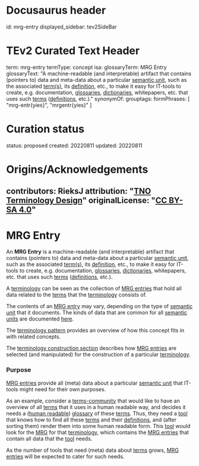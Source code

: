 # Docusaurus header
id: mrg-entry
displayed_sidebar: tev2SideBar
# TEv2 Curated Text Header
term: mrg-entry
termType: concept
isa:
glossaryTerm: MRG Entry
glossaryText: "A machine-readable (and interpretable) artifact that contains (pointers to) data and meta-data about a particular  [semantic unit](@), such as the associated [term(s)](@), its [definition](@), etc., to make it easy for IT-tools to create, e.g. documentation, [glossaries](@), [dictionaries](@), whitepapers, etc. that uses such [terms](@) ([definitions](@), etc.)."
synonymOf:
grouptags:
formPhrases: [ "mrg-entr{yies}", "mrgentr{yies}" ]
# Curation status
status: proposed
created: 20220811
updated: 20220811
# Origins/Acknowledgements
contributors: RieksJ
attribution: "[TNO Terminology Design](https://tno-terminology-design.github.io/tev2-specifications/docs)"
originalLicense: "[CC BY-SA 4.0](http://creativecommons.org/licenses/by-sa/4.0/?ref=chooser-v1)"
---

# MRG Entry

An **MRG Entry** is a machine-readable (and interpretable) artifact that contains (pointers to) data and meta-data about a particular  [semantic unit](@), such as the associated [term(s)](@), its [definition](@), etc., to make it easy for IT-tools to create, e.g. documentation, [glossaries](@), [dictionaries](@), whitepapers, etc. that uses such [terms](@) ([definitions](@), etc.).

A [terminology](@) can be seen as the collection of [MRG entries](@) that hold all data related to the [terms](scoped-term@) that the [terminology](@) consists of.

The contents of an [MRG entry](@) may vary, depending on the type of [semantic unit](@) that it documents. The kinds of data that are common for all [semantic units](@) are documented [here](http://localhost:3000/docs/specs/files/mrg#entries).

The [terminology pattern](pattern:terminology@) provides an overview of how this concept fits in with related concepts.

The [terminology construction section](/docs/specs/syntax/terminology-construction) describes how [MRG entries](@) are selected (and manipulated) for the construction of a particular [terminology](@).

### Purpose

[MRG entries](@) provide all (meta) data about a particular [semantic unit](@) that IT-tools might need for their own purposes.

As an example, consider a [terms-community](@) that would like to have an overview of all [terms](@) that it uses in a human readable way, and decides it needs a ([human readable](hrg@)) [glossary](@) of these [terms](@). Thus, they need a [tool](hrgt@) that knows how to find all these [terms](@) and their [definitions](@), and (after sorting them) render them into some human readable form. This [tool](hrgt@) would look for the [MRG](@) for that [terminology](@), which contains the [MRG entries](@) that contain all data that  the [tool](hrgt@) needs.

As the number of tools that need (meta) data about [terms](@) grows, [MRG entries](@) will be expected to cater for such needs.
